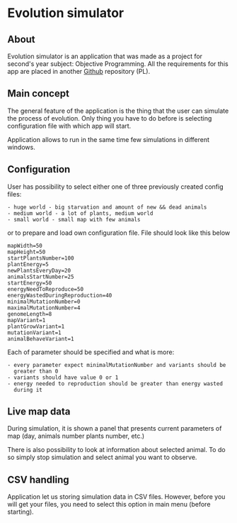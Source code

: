 # Evolution simulator

## About
Evolution simulator is an application that was made as a project for second's year subject: Objective Programming.
All the requirements for this app are placed in another 
[Github](https://github.com/apohllo/obiektowe-lab/tree/master/proj1) repository (PL).

## Main concept
The general feature of the application is the thing that the user can simulate the process of evolution. Only
thing you have to do before is selecting configuration file with which app will start.

Application allows to run in the same time few simulations in different windows.

## Configuration
User has possibility to select either one of three previously created config files:
    
    - huge world - big starvation and amount of new && dead animals
    - medium world - a lot of plants, medium world
    - small world - small map with few animals

or to prepare and load own configuration file. File should look like this below

```text
mapWidth=50
mapHeight=50
startPlantsNumber=100
plantEnergy=5
newPlantsEveryDay=20
animalsStartNumber=25
startEnergy=50
energyNeedToReproduce=50
energyWastedDuringReproduction=40
minimalMutationNumber=0
maximalMutationNumber=4
genomeLength=8
mapVariant=1
plantGrowVariant=1
mutationVariant=1
animalBehaveVariant=1
```
Each of parameter should be specified and what is more:

    - every parameter expect minimalMutationNumber and variants should be
      greater than 0
    - variants should have value 0 or 1
    - energy needed to reproduction should be greater than energy wasted 
      during it

## Live map data
During simulation, it is shown a panel that presents current parameters of map (day, animals number
plants number, etc.)

There is also possibility to look at information about selected animal. To do so simply stop simulation
and select animal you want to observe.

## CSV handling
Application let us storing simulation data in CSV files. However, before you will get your files, 
you need to select this option in main menu (before starting).